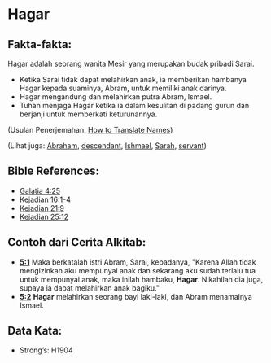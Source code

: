 # Hagar

## Fakta-fakta:

Hagar adalah seorang wanita Mesir yang merupakan budak pribadi Sarai.

* Ketika Sarai tidak dapat melahirkan anak, ia memberikan hambanya Hagar kepada suaminya, Abram, untuk memiliki anak darinya.
* Hagar mengandung dan melahirkan putra Abram, Ismael.
* Tuhan menjaga Hagar ketika ia dalam kesulitan di padang gurun dan berjanji untuk memberkati keturunannya.

(Usulan Penerjemahan: [How to Translate Names](rc://en/ta/man/translate/translate-names))

(Lihat juga: [Abraham](../names/abraham.md), [descendant](../other/descendant.md), [Ishmael](../names/ishmael.md), [Sarah](../names/sarah.md), [servant](../other/servant.md))

## Bible References:

* [Galatia 4:25](rc://en/tn/help/gal/04/25)
* [Kejadian 16:1-4](rc://en/tn/help/gen/16/01)
* [Kejadian 21:9](rc://en/tn/help/gen/21/09)
* [Kejadian 25:12](rc://en/tn/help/gen/25/12)

## Contoh dari Cerita Alkitab:

* __[5:1](rc://id/tn/help/obs/05/01)__ Maka berkatalah istri Abram, Sarai, kepadanya, "Karena Allah tidak mengizinkan aku mempunyai anak dan sekarang aku sudah terlalu tua untuk mempunyai anak, maka inilah hambaku, __Hagar__. Nikahilah dia juga, supaya ia dapat melahirkan anak bagiku."
* __[5:2](rc://id/tn/help/obs/05/02)__ __Hagar__ melahirkan seorang bayi laki-laki, dan Abram menamainya Ismael.

## Data Kata:

* Strong’s: H1904
